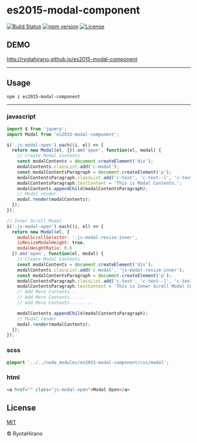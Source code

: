 # es2015-modal-component

[![Build Status][travis-image]][travis-url]
[![npm version][npm-image]][npm-url]
[![License][license-image]][license-url]

## DEMO
http://ryotahirano.github.io/es2015-modal-component

---

## Usage

```
npm i es2015-modal-component
```
---

### javascript
```js
import $ from 'jquery';
import Modal from 'es2015-modal-component';

$('.js-modal-open').each((i, el) => {
  return new Modal(el, {}).on('open', function(el, modal) {
    // Create Modal Contents
    const modalContents = document.createElement('div');
    modalContents.classList.add('c-modal');
    const modalContentsParagraph = document.createElement('p');
    modalContentsParagraph.classList.add('c-text', 'c-text--l', 'c-text-w--b');
    modalContentsParagraph.textContent = 'This is Modal Contents.';
    modalContents.appendChild(modalContentsParagraph);
    // Modal render
    modal.render(modalContents);
  });
});

// Inner Scroll Modal
$('.js-modal-open').each((i, el) => {
  return new Modal(el, {
    modalScrollSelector: '.js-modal-resize-inner',
    isResizeModalHeight: true,
    modalHeightRatio: 0.6
  }).on('open', function(el, modal) {
    // Create Modal Contents
    const modalContents = document.createElement('div');
    modalContents.classList.add('c-modal', 'js-modal-resize-inner');
    const modalContentsParagraph = document.createElement('p');
    modalContentsParagraph.classList.add('c-text', 'c-text--l', 'c-text-w--b');
    modalContentsParagraph.textContent = 'This is Inner Scroll Modal Contents. This i...';
    // Add More Contents...
    // Add More Contents......
    // Add More Contents.........

    modalContents.appendChild(modalContentsParagraph);
    // Modal render
    modal.render(modalContents);
  });
});

```

### scss
```scss
@import '../../node_modules/es2015-modal-component/css/modal';
```

### html
```html
<a href="" class="js-modal-open">Modal Open</a>
```

## License

[MIT][license-url]

© RyotaHirano


[travis-image]: https://travis-ci.org/RyotaHirano/es2015-modal-component.svg?branch=master
[travis-url]: https://travis-ci.org/RyotaHirano/es2015-modal-component
[npm-url]: https://badge.fury.io/js/es2015-modal-component
[npm-image]: https://badge.fury.io/js/es2015-modal-component.svg
[license-url]: http://ryotahirano.mit-license.org
[license-image]: http://img.shields.io/:license-mit-blue.svg
